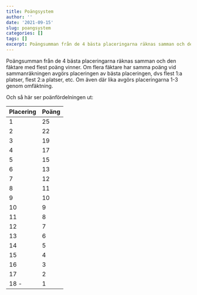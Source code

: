 ```yaml
---
title: Poängsystem
author: ''
date: '2021-09-15'
slug: poangsystem
categories: []
tags: []
excerpt: Poängsumman från de 4 bästa placeringarna räknas samman och den fäktare med flest poäng vinner. Om flera fäktare har samma poäng vid sammanräkningen avgörs placeringen av bästa placeringen, dvs flest 1:a platser, flest 2:a platser, etc.
---
```


Poängsumman från de 4 bästa placeringarna räknas samman och den fäktare med flest poäng vinner. Om flera fäktare har samma poäng vid sammanräkningen avgörs placeringen av bästa placeringen, dvs flest 1:a platser, flest 2:a platser, etc. Om även där lika avgörs placeringarna 1-3 genom omfäktning.

Och så här ser poänfördelningen ut:

| Placering | Poäng |
|-----------|-------|
| 1         | 25    |
| 2         | 22    |
| 3         | 19    |
| 4         | 17    |
| 5         | 15    |
| 6         | 13    |
| 7         | 12    |
| 8         | 11    |
| 9         | 10    |
| 10        | 9     |
| 11        | 8     |
| 12        | 7     |
| 13        | 6     |
| 14        | 5     |
| 15        | 4     |
| 16        | 3     |
| 17        | 2     |
| 18 -      | 1     |
